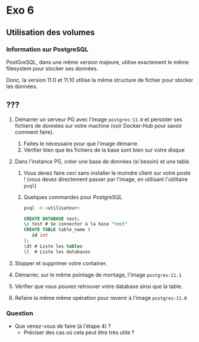 # Exo 6

## Utilisation des volumes

### Information sur PostgreSQL

PostGreSQL, dans une même version majeure, utilise exactement le même filesystem pour stocker ses données.

Donc, la version 11.0 et 11.10  utilise la même structure de fichier pour stocker les données.



## ???

1. Démarrer un serveur PG avec l'image `postgres:11.0` et persister ses fichiers de données sur votre machine (voir Docker-Hub pour savoir comment faire). 

   1. Faites le nécessaire pour que l'image démarre.
   2. Vérifier bien que les fichiers de la base sont bien sur votre disque

2. Dans l'instance PG, créer une base de données (si besoin) et une table.

   1. Vous devez faire ceci sans installer le moindre client sur votre poste ! (vous devez directement passer par l'image, en utilisant l'utilitaire `psql`)

   2. Quelques commandes pour PostgreSQL

      ```bash
      psql -U <utilisateur>
      ```

      ```sql
      CREATE DATABASE test;
      \c test # Se connecter à la base "test"
      CREATE TABLE table_name (
         id int
      );
      \dt # Liste les tables
      \l  # Liste les databases
      ```

      

3. Stopper et supprimer votre container.

4. Démarrer, sur le même pointage de montage, l'image `postgres:11.1`

5. Vérifier que vous pouvez retrouver votre database ainsi que la table.

6. Refaire la même même opération pour revenir à l'image `postgres:11.0`

### Question

* Que venez-vous de faire (à l'étape 4) ?
  * Préciser des cas où cela peut être très utile ?



